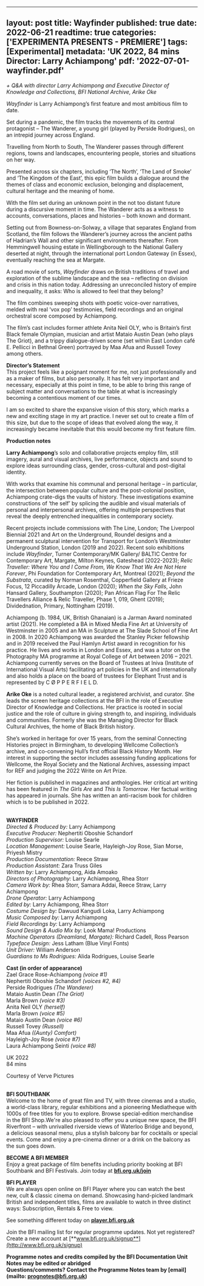 
---
layout: post
title: Wayfinder
published: true
date: 2022-06-21
readtime: true
categories: ['EXPERIMENTA PRESENTS - PREMIERE']
tags: [Experimental]
metadata: 'UK 2022, 84 mins<br> Director: Larry Achiampong'
pdf: '2022-07-01-wayfinder.pdf'
---

_+ Q&A with director Larry Achiampong and Executive Director of Knowledge and Collections, BFI National Archive, Arike Oke_

_Wayfinder_ is Larry Achiampong’s first feature and most ambitious film to date.

Set during a pandemic, the film tracks the movements of its central protagonist – The Wanderer, a young girl (played by Perside Rodrigues), on an intrepid journey across England.

Travelling from North to South, The Wanderer passes through different regions, towns and landscapes, encountering people, stories and situations on her way.

Presented across six chapters, including ‘The North’, ‘The Land of Smoke’ and ‘The Kingdom of the East’, this epic film builds a dialogue around the themes of class and economic exclusion, belonging and displacement, cultural heritage and the meaning of home.

With the film set during an unknown point in the not too distant future during a discursive moment in time. The Wanderer acts as a witness to accounts, conversations, places and histories – both known and dormant.

Setting out from Bowness-on-Solway, a village that separates England from Scotland, the film follows the Wanderer’s journey across the ancient paths of Hadrian’s Wall and other significant environments thereafter. From Hemmingwell housing estate in Wellingborough to the National Gallery deserted at night, through the international port London Gateway (in Essex), eventually reaching the sea at Margate.

A road movie of sorts, _Wayfinder_ draws on British traditions of travel and exploration of the sublime landscape and the sea – reflecting on division and crisis in this nation today. Addressing an unreconciled history of empire and inequality, it asks: Who is allowed to feel that they belong?

The film combines sweeping shots with poetic voice-over narratives, melded with real ‘vox pop’ testimonies, field recordings and an original orchestral score composed by Achiampong.

The film’s cast includes former athlete Anita Neil OLY, who is Britain’s first Black female Olympian, musician and artist Mataio Austin Dean (who plays  The Griot), and a trippy dialogue-driven scene (set within East London café  E. Pellicci in Bethnal Green) portrayed by Maa Afua and Russell Tovey  among others.

**Director’s Statement**  
This project feels like a poignant moment for me, not just professionally and as a maker of films, but also personally. It has felt very important and necessary, especially at this point in time, to be able to bring this range of subject matter and conversations to the table at what is increasingly becoming a contentious moment of our times.

I am so excited to share the expansive vision of this story, which marks a new and exciting stage in my art practice. I never set out to create a film of this size, but due to the scope of ideas that evolved along the way, it increasingly became inevitable that this would become my first feature film.

**Production notes**

**Larry Achiampong**’s solo and collaborative projects employ film, still imagery, aural and visual archives, live performance, objects and sound to explore ideas surrounding class, gender, cross-cultural and post-digital identity.

With works that examine his communal and personal heritage – in particular, the intersection between popular culture and the post-colonial position, Achiampong crate-digs the vaults of history. These investigations examine constructions of ‘the self’ by splicing the audible and visual materials of personal and interpersonal archives, offering multiple perspectives that reveal the deeply entrenched inequalities in contemporary society.

Recent projects include commissions with The Line, London; The Liverpool Biennial 2021 and Art on the Underground, Roundel designs and a permanent sculptural intervention for Transport for London’s Westminster Underground Station, London (2019 and 2022). Recent solo exhibitions include _Wayfinder_, Turner Contemporary/MK Gallery/ BALTIC Centre for Contemporary Art, Margate, Milton Keynes, Gateshead (2022-2023); _Relic Traveller: Where You and I Come From_, _We Know That We Are Not Here Forever_, Phi Foundation for Contemporary Art, Montreal (2021); _Beyond the Substrata_, curated by Norman Rosenthal, Copperfield Gallery at Frieze Focus, 12 Piccadilly Arcade, London (2020); _When the Sky Falls_, John Hansard Gallery, Southampton (2020); Pan African Flag For The Relic Travellers Alliance & Relic Traveller, Phase 1, 019, Ghent (2019); Dividednation, Primary, Nottingham (2019).

Achiampong (b. 1984, UK, British Ghanaian) is a Jarman Award nominated artist (2021). He completed a BA in Mixed Media Fine Art at University of Westminster in 2005 and an MA in Sculpture at The Slade School of Fine Art in 2008. In 2020 Achiampong was awarded the Stanley Picker fellowship and in 2019 received the Paul Hamlyn Artist award in recognition for his practice.  He lives and works in London and Essex, and was a tutor on the Photography MA programme at Royal College of Art between 2016 – 2021. Achiampong currently serves on the Board of Trustees at Iniva (Institute of International Visual Arts) facilitating art policies in the UK and internationally and also holds a place on the board of trustees for Elephant Trust and is represented by  C Ø P P E R F I E L D.

**Arike Oke** is a noted cultural leader, a registered archivist, and curator.  She leads the screen heritage collections at the BFI in the role of Executive Director of Knowledge and Collections. Her practice is rooted in social justice and the role of culture in giving strength to, and inspiring, individuals and communities. Formerly she was the Managing Director for Black Cultural Archives, the home of Black British history.

She’s worked in heritage for over 15 years, from the seminal Connecting Histories project in Birmingham, to developing Wellcome Collection’s archive, and co-convening Hull’s first official Black History Month. Her interest in supporting the sector includes assessing funding applications for Wellcome, the Royal Society and the National Archives, assessing impact for REF and judging the 2022 Write on Art Prize.

Her fiction is published in magazines and anthologies. Her critical art writing has been featured in _The Girls Are_ and _This Is Tomorrow_. Her factual writing has appeared in journals. She has written an anti-racism book for children which is to be published in 2022.
<br><br>

**WAYFINDER**<br>
_Directed & Produced by:_ Larry Achiampong<br>
_Executive Producer:_ Nephertiti Oboshie Schandorf<br>
_Production Supervisor:_ Louise Searle<br>
_Location Management:_ Louise Searle,  Hayleigh-Joy Rose, Sian Morse, Priyesh Mistry<br>
_Production Documentation:_ Reece Straw<br>
_Production Assistant:_ Zara Truss Giles<br>
_Written by:_ Larry Achiampong, Aida Amoako<br>
_Directors of Photography:_ Larry Achiampong,  Rhea Storr<br>
_Camera Work by:_ Rhea Storr, Samara Addai,  Reece Straw, Larry Achiampong<br>
_Drone Operator:_ Larry Achiampong<br>
_Edited by:_ Larry Achiampong, Rhea Storr<br>
_Costume Design by:_ Dawuud Kangudi Loka,  Larry Achiampong<br>
_Music Composed by:_ Larry Achiampong<br>
_Field Recordings by:_ Larry Achiampong<br>
_Sound Design & Audio Mix by:_  Look Mama! Productions<br>
_Machine Operators (Dreamland, Margate):_  Richard Cadell, Ross Pearson<br>
_Typeface Design:_ Jess Latham (Blue Vinyl Fonts)<br>
_Unit Driver:_ William Anderson<br>
_Guardians to Ms Rodrigues:_ Alida Rodrigues, Louise Searle<br>

**Cast (in order of appearance)**<br>
Zael Grace Rose-Achiampong _(voice #1)_<br>
Nephertiti Oboshie Schandorf _(voices #2, #4)_<br>
Perside Rodrigues _(The Wanderer)_<br>
Mataio Austin Dean _(The Griot)_<br>
Marla Brown _(voice #3)_<br>
Anita Neil OLY _(herself)_<br>
Marla Brown _(voice #5)_<br>
Mataio Austin Dean _(voice #6)_<br>
Russell Tovey _(Russell)_<br>
Maa Afua _((Aunty) Comfort)_<br>
Hayleigh-Joy Rose _(voice #7)_<br>
Laura Achiampong Seinti _(voice #8)_<br>

UK 2022<br>
84 mins

Courtesy of Verve Pictures<br>
<br>

**BFI SOUTHBANK**  
Welcome to the home of great film and TV, with three cinemas and a studio, a world-class library, regular exhibitions and a pioneering Mediatheque with 1000s of free titles for you to explore. Browse special-edition merchandise in the BFI Shop.We&#39;re also pleased to offer you a unique new space, the BFI Riverfront – with unrivalled riverside views of Waterloo Bridge and beyond, a delicious seasonal menu, plus a stylish balcony bar for cocktails or special events. Come and enjoy a pre-cinema dinner or a drink on the balcony as the sun goes down.  

**BECOME A BFI MEMBER**  
Enjoy a great package of film benefits including priority booking at BFI Southbank and BFI Festivals. Join today at [**bfi.org.uk/join**](http://www.bfi.org.uk/join)  

**BFI PLAYER**  
 We are always open online on BFI Player where you can watch the best new, cult &amp; classic cinema on demand. Showcasing hand-picked landmark British and independent titles, films are available to watch in three distinct ways: Subscription, Rentals &amp; Free to view.  

See something different today on [**player.bfi.org.uk**](https://player.bfi.org.uk)  

Join the BFI mailing list for regular programme updates. Not yet registered? Create a new account at [**www.bfi.org.uk/signup**](http://www.bfi.org.uk/signup)

**Programme notes and credits compiled by the BFI Documentation Unit  
Notes may be edited or abridged  
Questions/comments? Contact the Programme Notes team by [email](mailto: prognotes@bfi.org.uk)**

<!--stackedit_data:
eyJoaXN0b3J5IjpbMTY1MTI0NTMxOV19
-->